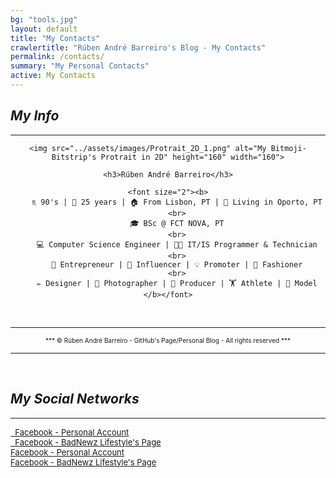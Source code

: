 ```yaml
---
bg: "tools.jpg"
layout: default
title: "My Contacts"
crawlertitle: "Rúben André Barreiro's Blog - My Contacts"
permalink: /contacts/
summary: "My Personal Contacts"
active: My Contacts
---
```


<style>
.button {
    background-color: #CCCCCC; /* Medium Grey */
    border: none;
    color: white;
    padding: 20px;
    text-align: center;
    text-decoration: none;
    display: inline-block;
    font-size: 16px;
    margin: 4px 2px;
    cursor: pointer;
}
</style>

<h2 id="myinfo"><i>My Info</i></h2>
<hr/>

<center>

    <img src="../assets/images/Protrait_2D_1.png" alt="My Bitmoji-Bitstrip's Protrait in 2D" height="160" width="160">

    <h3>Rúben André Barreiro</h3>
    
    <font size="2"><b>
        ♏ 90's | 🎂 25 years | 🏠 From Lisbon, PT | 📍 Living in Oporto, PT
        <br>
        🎓 BSc @ FCT NOVA, PT
        <br>
        💻 Computer Science Engineer | 👨‍💻 IT/IS Programmer & Technician
        <br>
        💼 Entrepreneur | 👥 Influencer | 💡 Promoter | 👔 Fashioner
        <br>
        ✏️ Designer | 📸 Photographer | 🎥 Producer | 🏋️ Athlete | 🚶 Model
    </b></font>
</center>

<br>
<hr/>
<center><font size="1">*** © Rúben André Barreiro - GitHub's Page/Personal Blog - All rights reserved ***</font></center>
<hr/>
<br>

<link rel="stylesheet" href="https://fonts.googleapis.com/css?family=Oswald">
<link rel="stylesheet" href="https://fonts.googleapis.com/css?family=Open Sans">
<link rel="stylesheet" href="https://cdnjs.cloudflare.com/ajax/libs/font-awesome/4.7.0/css/font-awesome.min.css">
<link rel="stylesheet" href="https://www.w3schools.com/w3css/3/w3.css">

<h2 id="social"><i>My Social Networks</i></h2>
<hr/>
        
<div class="w3-container w3-xlarge w3-padding">
    <a href="https://www.facebook.com/rubenandrebarreiro"><i class="fa fa-facebook-official" style="font-size:30px;color:indigo"></i><font size = "2">&nbsp;&nbsp;Facebook - Personal Account</font></a>
    <br>
    <a href="https://www.facebook.com/badnewz.lifestyle"><i class="fa fa-facebook-official" style="font-size:30px;color:indigo"></i><font size = "2">&nbsp;&nbsp;Facebook - BadNewz Lifestyle's Page</font></a>
    <br>
    <a href="https://www.facebook.com/rubenandrebarreiro"><i class="fa fa-facebook-official "></i><font size = "2">Facebook - Personal Account</font></a>
    <br>
    <a href="https://www.facebook.com/badnewz.lifestyle"><i class="fa fa-facebook-official"></i><font size = "2">Facebook - BadNewz Lifestyle's Page</font></a>
    <a href="https://www.instagram.com/ruben.badnewz/"><i class="fa fa-instagram w3-hover-text-orange"></i></a>
    <i class="fa fa-snapchat w3-hover-text-yellow"></i>
    <i class="fa fa-pinterest-p w3-hover-text-red"></i>
    <i class="fa fa-twitter w3-hover-text-light-blue"></i>
    <i class="fa fa-linkedin w3-hover-text-blue"></i>
    <i class="fa fa-github w3-hover-text-black"></i>
    <i class="fa fa-envelope w3-hover-text-grey"></i>
</div>